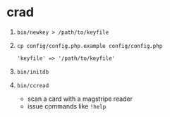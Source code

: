 # crad

1. `bin/newkey > /path/to/keyfile`
2. `cp config/config.php.example config/config.php`

   `'keyfile' => '/path/to/keyfile'`

3. `bin/initdb`
4. `bin/ccread`
   - scan a card with a magstripe reader
   - issue commands like `!help`

